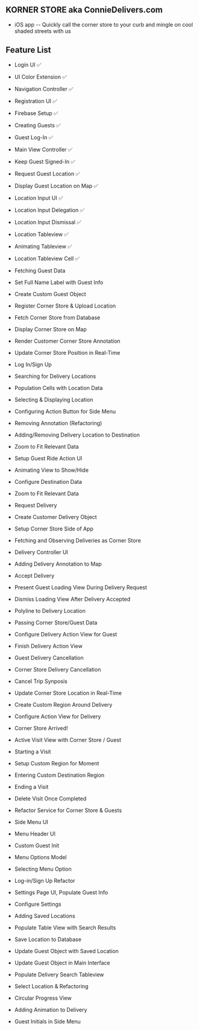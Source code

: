 ## KORNER STORE aka ConnieDelivers.com

* iOS app -- Quickly call the corner store to your curb and mingle on cool shaded streets with us 

## Feature List

* Login UI :white_check_mark:
* UI Color Extension :white_check_mark:
* Navigation Controller :white_check_mark:
* Registration UI :white_check_mark:

* Firebase Setup :white_check_mark:
* Creating Guests :white_check_mark:
* Guest Log-In :white_check_mark:
* Main View Controller :white_check_mark:
* Keep Guest Signed-In :white_check_mark:

* Request Guest Location :white_check_mark:
* Display Guest Location on Map :white_check_mark:

* Location Input UI :white_check_mark:
* Location Input Delegation :white_check_mark:
* Location Input Dismissal :white_check_mark:
* Location Tableview  :white_check_mark:
* Animating Tableview  :white_check_mark:
* Location Tableview Cell  :white_check_mark:

* Fetching Guest Data
* Set Full Name Label with Guest Info
* Create Custom Guest Object
* Register Corner Store & Upload Location
* Fetch Corner Store from Database
* Display Corner Store on Map
* Render Customer Corner Store Annotation
* Update Corner Store Position in Real-Time

* Log In/Sign Up
* Searching for Delivery Locations
* Population Cells with Location Data
* Selecting & Displaying Location
* Configuring Action Button for Side Menu
* Removing Annotation (Refactoring)
* Adding/Removing Delivery Location to Destination
* Zoom to Fit Relevant Data

* Setup Guest Ride Action UI 
* Animating View to Show/Hide
* Configure Destination Data
* Zoom to Fit Relevant Data

* Request Delivery
* Create Customer Delivery Object
* Setup Corner Store Side of App

* Fetching and Observing Deliveries as Corner Store
* Delivery Controller UI
* Adding Delivery Annotation to Map
* Accept Delivery

* Present Guest Loading View During Delivery Request
* Dismiss Loading View After Delivery Accepted

* Polyline to Delivery Location
* Passing Corner Store/Guest Data
* Configure Delivery Action View for Guest
* Finish Delivery Action View

* Guest Delivery Cancellation
* Corner Store Delivery Cancellation
* Cancel Trip Synposis

* Update Corner Store Location in Real-Time
* Create Custom Region Around Delivery
* Configure Action View for Delivery
* Corner Store Arrived! 
* Active Visit View with Corner Store / Guest
* Starting a Visit
* Setup Custom Region for Moment
* Entering Custom Destination Region
* Ending a Visit
* Delete Visit Once Completed

* Refactor Service for Corner Store & Guests

* Side Menu UI
* Menu Header UI
* Custom Guest Init
* Menu Options Model
* Selecting Menu Option
* Log-in/Sign Up Refactor

* Settings Page UI, Populate Guest Info

* Configure Settings
* Adding Saved Locations
* Populate Table View with Search Results
* Save Location to Database
* Update Guest Object with Saved Location
* Update Guest Object in Main Interface
* Populate Delivery Search Tableview
* Select Location & Refactoring

* Circular Progress View
* Adding Animation to Delivery
* Guest Initials in Side Menu
